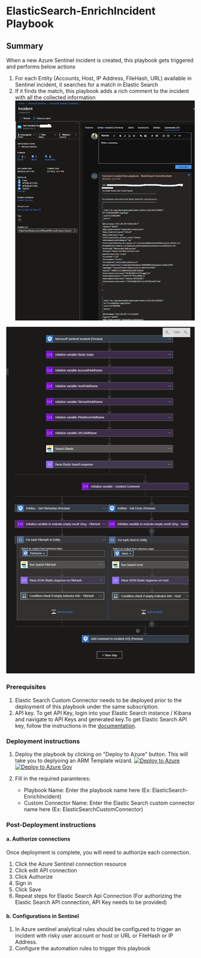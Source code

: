 # ElasticSearch-EnrichIncident Playbook
 ## Summary
 When a new Azure Sentinel incident is created, this playbook gets triggered and performs below actions
 1. For each Entity (Accounts, Host, IP Address, FileHash, URL) available in Sentinel incident, it searches for a match in Elastic Search
 2. If it finds the match, this playbook adds a rich comment to the incident with all the collected information
    ![Comment example](./images/CommentElasticSearch_EnrichIncident.png)



![Playbook Designer view](./images/EnrichIndicentElasticSearchWorkflow.png)<br>

### Prerequisites 
1. Elastic Search Custom Connector needs to be deployed prior to the deployment of this playbook under the same subscription.
2. API key. To get API Key, login into your Elastic Search instance / Kibana  and navigate to API Keys and generated key.To get Elastic Search API key, follow the instructions in the [documentation](https://www.elastic.co/guide/en/kibana/master/api-keys.html).

### Deployment instructions 
1. Deploy the playbook by clicking on "Deploy to Azure" button. This will take you to deplyoing an ARM Template wizard.
[![Deploy to Azure](https://aka.ms/deploytoazurebutton)](https://portal.azure.com/#create/Microsoft.Template/uri/https%3A%2F%2Fraw.githubusercontent.com%2FAzure%2FAzure-Sentinel%2Fmaster%2FSolutions%2FElastic%2520Search%2FPlaybooks%2FElasticSearchPlaybooks%2FElasticSearch-EnrichIncident%2Fazuredeploy.json)
[![Deploy to Azure Gov](https://aka.ms/deploytoazuregovbutton)](https://portal.azure.us/#create/Microsoft.Template/uri/https%3A%2F%2Fraw.githubusercontent.com%2FAzure%2FAzure-Sentinel%2Fmaster%2FSolutions%2FElastic%2520Search%2FPlaybooks%2FElasticSearchPlaybooks%2FElasticSearch-EnrichIncident%2Fazuredeploy.json)

2. Fill in the required paramteres:
    * Playbook Name: Enter the playbook name here (Ex: ElasticSearch-EnrichIncident)
    * Custom Connector Name: Enter the Elastic Search custom connector name here (Ex: ElasticSearchCustomConnector)
    
### Post-Deployment instructions 
#### a. Authorize connections
Once deployment is complete, you will need to authorize each connection.
1.	Click the Azure Sentinel connection resource
2.	Click edit API connection
3.	Click Authorize
4.	Sign in
5.	Click Save
6.	Repeat steps for Elastic Search Api  Connection (For authorizing the Elastic Search API connection, API Key needs to be provided)
#### b. Configurations in Sentinel
1. In Azure sentinel analytical rules should be configured to trigger an incident with risky user account or host or URL or FileHash or IP Address. 
2. Configure the automation rules to trigger this playbook


